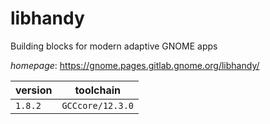 # libhandy

Building blocks for modern adaptive GNOME apps

*homepage*: <https://gnome.pages.gitlab.gnome.org/libhandy/>

version | toolchain
--------|----------
``1.8.2`` | ``GCCcore/12.3.0``
